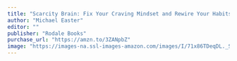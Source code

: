 ```yaml
---
title: "Scarcity Brain: Fix Your Craving Mindset and Rewire Your Habits to Thrive with Enough"
author: "Michael Easter"
editor: ""
publisher: "Rodale Books"
purchase_url: "https://amzn.to/3ZANpbZ"
image: "https://images-na.ssl-images-amazon.com/images/I/71x86TDeqDL._SL75_.jpg"
---
```

